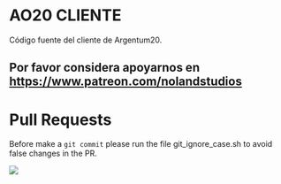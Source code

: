 # AO20 CLIENTE
Código fuente del cliente de Argentum20.

## Por favor considera apoyarnos en https://www.patreon.com/nolandstudios 

# Pull Requests

Before make a `git commit` please run the file git_ignore_case.sh to avoid false changes in the PR.

<img src="https://steamuserimages-a.akamaihd.net/ugc/1829034638748296385/CCD6BAF674692E8D4C87CDCA56FF8EC06D93C2FB/?imw=5000&imh=5000&ima=fit&impolicy=Letterbox&imcolor=%23000000&letterbox=false"></img>
